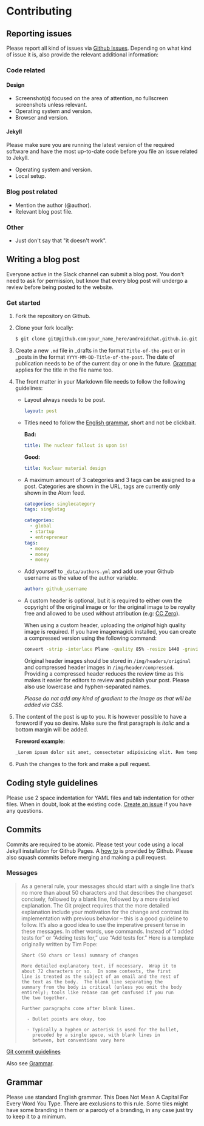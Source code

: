 # Contributing

## Reporting issues

Please report all kind of issues via [Github Issues](https://github.com/androidchat/androidchat.github.io/issues). Depending on what kind of issue it is, also provide the relevant additional information:

### Code related

#### Design

* Screenshot(s) focused on the area of attention, no fullscreen screenshots unless relevant.
* Operating system and version.
* Browser and version.

#### Jekyll

Please make sure you are running the latest version of the required software and have the most up-to-date code before you file an issue related to Jekyll.

* Operating system and version.
* Local setup.

### Blog post related

* Mention the author (@author).
* Relevant blog post file.

### Other

* Just don't say that "it doesn't work".

## Writing a blog post

Everyone active in the Slack channel can submit a blog post. You don't need to ask for permission, but know that every blog post will undergo a review before being posted to the website.

### Get started

1. Fork the repository on Github.
2. Clone your fork locally:
	```bash
	$ git clone git@github.com:your_name_here/androidchat.github.io.git
	```

3. Create a new `.md` file in _drafts in the format `Title-of-the-post` or in _posts in the format `YYYY-MM-DD-Title-of-the-post`. The date of publication needs to be of the current day or one in the future. [Grammar](#grammar) applies for the title in the file name too.
4. The front matter in your Markdown file needs to follow the following guidelines:
	* Layout always needs to be post.
		```yaml
		layout: post
		```

	* Titles need to follow the [English grammar](#grammar), short and not be clickbait.

		**Bad:**
		```yaml
		title: The nuclear fallout is upon is!
		```

		**Good:**
		```yaml
		title: Nuclear material design
		```

	* A maximum amount of 3 categories and 3 tags can be assigned to a post. Categories are shown in the URL, tags are currently only shown in the Atom feed.

		```yaml
		categories: singlecategory
		tags: singletag
		```

		```yaml
		categories:
		  - global
		  - startup
		  - entrepreneur
		tags:
		  - money
		  - money
		  - money
		```

	* Add yourself to `_data/authors.yml` and add use your Github username as the value of the author variable.

		```yaml
		author: github_username
		```

	* A custom header is optional, but it is required to either own the copyright of the original image or for the original image to be royalty free and allowed to be used without attribution (e.g: [CC Zero](https://creativecommons.org/publicdomain/zero/1.0/)).

		When using a custom header, uploading the *original* high quality image is required. If you have imagemagick installed, you can create a compressed version using the following command:

		```bash
		convert -strip -interlace Plane -quality 85% -resize 1440 -gravity center -crop '1440x480+0+0' source.jpg destination.jpg
		```

		Original header images should be stored in `/img/headers/original` and compressed header images in `/img/header/compressed`. Providing a compressed header reduces the review time as this makes it easier for editors to review and publish your post. Please also use lowercase and hyphen-separated names.

		_Please do not add any kind of gradient to the image as that will be added via CSS._

5. The content of the post is up to you. It is however possible to have a foreword if you so desire. Make sure the first paragraph is _italic_ and a bottom margin will be added.

	**Foreword example:**
	```markdown
	_Lorem ipsum dolor sit amet, consectetur adipisicing elit. Rem tempore similique esse dolorem aliquam, commodi id nam, maiores qui eveniet minima a accusamus consequatur quam. Eius ducimus, quo corporis illo._
	```

6. Push the changes to the fork and make a pull request.

## Coding style guidelines

Please use 2 space indentation for YAML files and tab indentation for other files. When in doubt, look at the existing code. [Create an issue](#reporting-issues) if you have any questions.

## Commits

Commits are required to be atomic. Please test your code using a local Jekyll installation for Github Pages. A [how to](https://help.github.com/articles/using-jekyll-with-pages/) is provided by Github. Please also squash commits before merging and making a pull request.

### Messages

> As a general rule, your messages should start with a single line that’s no more than about 50 characters and that describes the changeset concisely, followed by a blank line, followed by a more detailed explanation. The Git project requires that the more detailed explanation include your motivation for the change and contrast its implementation with previous behavior – this is a good guideline to follow. It’s also a good idea to use the imperative present tense in these messages. In other words, use commands. Instead of “I added tests for” or “Adding tests for,” use “Add tests for.” Here is a template originally written by Tim Pope:
>
> ```
> Short (50 chars or less) summary of changes
>
> More detailed explanatory text, if necessary.  Wrap it to
> about 72 characters or so.  In some contexts, the first
> line is treated as the subject of an email and the rest of
> the text as the body.  The blank line separating the
> summary from the body is critical (unless you omit the body
> entirely); tools like rebase can get confused if you run
> the two together.
>
> Further paragraphs come after blank lines.
>
>   - Bullet points are okay, too
>
>   - Typically a hyphen or asterisk is used for the bullet,
>     preceded by a single space, with blank lines in
>     between, but conventions vary here
> ```

[Git commit guidelines](https://git-scm.com/book/ch5-2.html)

Also see [Grammar](#grammar).

## Grammar

Please use standard English grammar. This Does Not Mean A Capital For Every Word You Type. There are exclusions to this rule. Some tiles might have some branding in them or a parody of a branding, in any case just try to keep it to a minimum.
